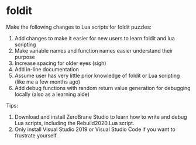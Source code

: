 # foldit
Make the following changes to Lua scripts for foldit puzzles:
1) Add changes to make it easier for new users to learn foldit and lua scripting
2) Make variable names and function names easier understand their purpose
3) Increase spacing for older eyes (sigh)
4) Add in-line documentation
5) Assume user has very little prior knowledge of foldit or Lua scripting (like me a few months ago)
6) Add debug functions with random return value generation for debugging locally (also as a learning aide)

Tips: 
1) Download and install ZeroBrane Studio to learn how to write and debug Lua scripts, including the Rebuild2020.Lua script.
2) Only install Visual Studio 2019 or Visual Studio Code if you want to frustrate yourself.
